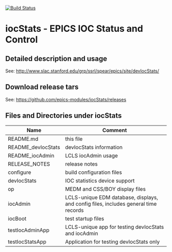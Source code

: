 [![Build Status](https://travis-ci.org/epics-modules/iocStats.svg?branch=master)](https://travis-ci.org/epics-modules/iocStats)

# iocStats - EPICS IOC Status and Control

## Detailed description and usage
See:
http://www.slac.stanford.edu/grp/ssrl/spear/epics/site/devIocStats/

## Download release tars
See:
https://github.com/epics-modules/iocStats/releases

## Files and Directories under iocStats

Name                 | Comment
-----                | -----
README.md            | this file
README_devIocStats   | devIocStats information
README_iocAdmin      | LCLS iocAdmin usage
RELEASE_NOTES        | release notes
configure            | build configuration files
devIocStats          | IOC statistics device support
op                   | MEDM and CSS/BOY display files
iocAdmin             | LCLS-unique EDM database, displays, and config files, includes general time records
iocBoot              | test startup files
testIocAdminApp      | LCLS-unique app for testing devIocStats and iocAdmin
testIocStatsApp      | Application for testing devIocStats only
